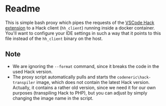# Readme

This is simple bash proxy which pipes the requests of the 
[VSCode Hack extension](https://marketplace.visualstudio.com/items?itemName=pranayagarwal.vscode-hack) 
to a Hack client (`hh_client`) running inside a docker container. 
You'll want to configure your IDE settings in such a way that it points to this file instead of the `hh_client` binary on the host.

## Note
- We are ignoring the `--format` command, since it breaks the code in the used Hack version. 
- The proxy script automatically pulls and starts the `codeneric\hack-transpiler` image, which does not contain the latest Hack version. Actually, it contains a rather old version, since we need it for our own purposes (transpiling Hack to PHP), but you can adjust by simply changing the image name in the script.

